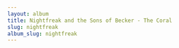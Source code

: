 ```yaml
---
layout: album
title: Nightfreak and the Sons of Becker - The Coral
slug: nightfreak
album_slug: nightfreak
---
```

